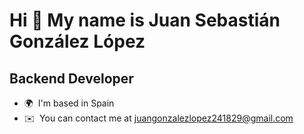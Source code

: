 Hi 👋 My name is Juan Sebastián González López
==============================================

Backend Developer
-----------------

* 🌍  I'm based in Spain
* ✉️  You can contact me at [juangonzalezlopez241829@gmail.com](mailto:juangonzalezlopez241829@gmail.com)
